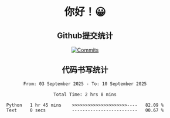 <div align="center">
<h1>你好！😀</h1>

<h2>Github提交统计</h2>

[![Commits](https://github-readme-stats.ikunshare.com/api?username=ikun0014&include_all_commits=true&locale=cn&show_icons=true&bg_color=0,EC6C6C,FFD479,FFFC79,73FA79,73FDFF,D783FF)](https://github.com/ikun0014)

</div>



<div align="center">
<h2>代码书写统计</h2>
  
<!--START_SECTION:waka-->

```txt
From: 03 September 2025 - To: 10 September 2025

Total Time: 2 hrs 8 mins

Python   1 hr 45 mins    >>>>>>>>>>>>>>>>>>>>>----   82.09 %
Text     0 secs          -------------------------   00.67 %
```

<!--END_SECTION:waka-->

</div>
